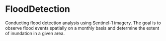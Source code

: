 # FloodDetection
Conducting flood detection analysis using Sentinel-1 imagery. The goal is to observe flood events spatially on a monthly basis and determine the extent of inundation in a given area.
